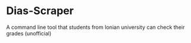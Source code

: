 # Dias-Scraper
A command line tool that students from Ionian university can check their grades (unofficial)
